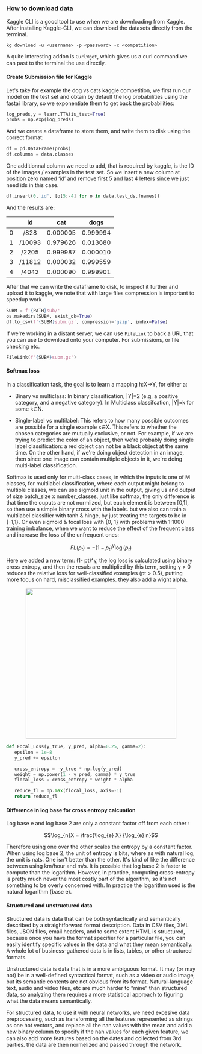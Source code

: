 ### How to download data

Kaggle CLI is a good tool to use when we are downloading from Kaggle. After installing Kaggle-CLI, we can download the datasets directly from the terminal.
```
kg download -u <username> -p <password> -c <competition>
```
A quite interesting addon is `CurlWget`, which gives us a curl command we can past to the terminal the use directly.

#### Create Submission file for Kaggle
Let's take for example the dog vs cats kaggle competition, we first run our model on the test set and obtain by default the log probabilities using the fastai library, so we exponentiate them to get back the probabilities:
```python
log_preds,y = learn.TTA(is_test=True)
probs = np.exp(log_preds)
```

And we create a dataframe to store them, and write them to disk using the correct format:
```python
df = pd.DataFrame(probs)
df.columns = data.classes
```
One additionnal column we need to add, that is required by kaggle, is the ID of the images / examples in the test set. So we insert a new column at position zero named ‘id’ and remove first 5 and last 4 letters since we just need ids in this case.

```python
df.insert(0,'id', [o[5:-4] for o in data.test_ds.fnames])
```
And the results are:

|  | id        | cat      | dogs     |
|--|:---------:|:--------:|:--------:|
|0 | /828      | 0.000005 | 0.999994 |
|1 | /10093    | 0.979626 | 0.013680 |
|2 | /2205     | 0.999987 | 0.000010 |
|3 | /11812    | 0.000032 | 0.999559 |
|4 | /4042     | 0.000090 | 0.999901 |

After that we can write the dataframe to disk, to inspect it further and upload it to kaggle, we note that with large files compression is important to speedup work

```python
SUBM = f'{PATH}sub/'
os.makedirs(SUBM, exist_ok=True)
df.to_csv(f'{SUBM}subm.gz', compression='gzip', index=False)
```

If we're working in a distant server, we can use `FileLink` to back a URL that you can use to download onto your computer. For submissions, or file checking etc.

```python
FileLink(f'{SUBM}subm.gz')
```

#### Softmax loss

In a classification task, the goal is to learn a mapping h:X→Y, for either a:

* Binary vs multiclass: In binary classification, |Y|=2 (e.g, a positive category, and a negative category). In Multiclass classifcation, |Y|=k for some k∈N.

* Single-label vs multilabel: This refers to how many possible outcomes are possible for a single example x∈X. This refers to whether the chosen categories are mutually exclusive, or not. For example, if we are trying to predict the color of an object, then we're probably doing single label classification: a red object can not be a black object at the same time. On the other hand, if we're doing object detection in an image, then since one image can contain multiple objects in it, we're doing multi-label classification.

Softmax is used only for multi-class cases, in which the inputs is one of M classes, for multilabel classification, where each output might belong to multiple classes, we can use sigmoid unit in the output, giving us and output of size batch_size x number_classes, just like softmax, the only difference is that time the ouputs are not normlized, but each element is between [0,1], so then use a simple binary cross with the labels. but we also can train a multilabel classifier with tanh & hinge, by just treating the targets to be in {-1,1}. Or even sigmoid & focal loss with {0, 1} with problems with 1:1000 training imbalance, when we want to reduce the effect of the frequent class and increase the loss of the unfrequent ones:

$$F L \left( p _ { t } \right) = - \left( 1 - p _ { t } \right) ^ { \gamma } \log \left( p _ { t } \right)$$

Here we added a new term: (1- pt)^γ, the log loss is calculated using binary cross entropy, and then the resuls are multiplied by this term, setting γ > 0 reduces the relative loss for well-classified examples (pt > 0.5), putting more focus on hard, misclassified examples. they also add a wight alpha.

<p align="center"> <img src="https://cdn-images-1.medium.com/max/1200/1*aAVu_UgA9YrMa9CcapvW1Q.png" width="400"> </p>

```python
def Focal_Loss(y_true, y_pred, alpha=0.25, gamma=2):
   epsilon = 1e-8
   y_pred += epsilon

   cross_entropy = -y_true * np.log(y_pred)
   weight = np.power(1 - y_pred, gamma) * y_true
   flocal_loss = cross_entropy * weight * alpha

   reduce_fl = np.max(flocal_loss, axis=-1)
   return reduce_fl
```

#### Difference in log base for cross entropy calcuation

Log base e and log base 2 are only a constant factor off from each other :

$$\log_{n}X = \frac{\log_{e} X} {\log_{e} n}$$

Therefore using one over the other scales the entropy by a constant factor. When using log base 2, the unit of entropy is bits, where as with natural log, the unit is nats.  One isn't better than the other. It's kind of like the difference between using km/hour and m/s.  It is possible that log base 2 is faster to compute than the logarithm. However, in practice, computing cross-entropy is pretty much never the most costly part of the algorithm, so it's not something to be overly concerned with. In practice the logarithm used is the natural logarithm (base e).

#### Structured and unstructured data

Structured data is data that can be both syntactically and semantically described by a straightforward format description. Data in CSV files, XML files, JSON files, email headers, and to some extent HTML is structured, because once you have the format specifier for a particular file, you can easily identify specific values in the data and what they mean semantically. A whole lot of business-gathered data is in lists, tables, or other structured formats.

Unstructured data is data that is in a more ambiguous format. It may (or may not) be in a well-defined syntactical format, such as a video or audio image, but its semantic contents are not obvious from its format. Natural-language text, audio and video files, etc are much harder to “mine” than structured data, so analyzing them requires a more statistical approach to figuring what the data means semantically.

For structured data, to use it with neural networks, we need excesive data preprocessing, such as transforming all the features represented as strings as one hot vectors, and replace all the nan values with the mean and add a new binary column to specify if the nan values for each given feature, we can also add more features based on the dates and collected from 3rd parties. the data are then normelized and passed through the network.

